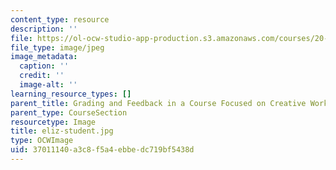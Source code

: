 ```yaml
---
content_type: resource
description: ''
file: https://ol-ocw-studio-app-production.s3.amazonaws.com/courses/20-219-becoming-the-next-bill-nye-writing-and-hosting-the-educational-show-january-iap-2015/37011140a3c8f5a4ebbedc719bf5438d_eliz-student.jpg
file_type: image/jpeg
image_metadata:
  caption: ''
  credit: ''
  image-alt: ''
learning_resource_types: []
parent_title: Grading and Feedback in a Course Focused on Creative Work
parent_type: CourseSection
resourcetype: Image
title: eliz-student.jpg
type: OCWImage
uid: 37011140-a3c8-f5a4-ebbe-dc719bf5438d
---
```

